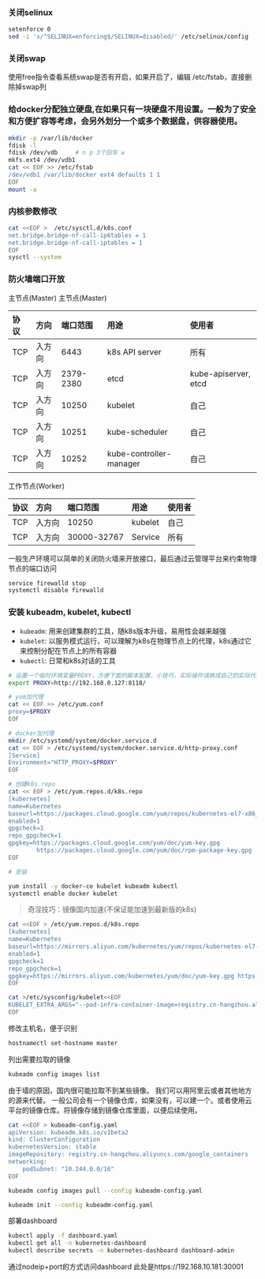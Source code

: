 ### 关闭selinux
```sh
setenforce 0
sed -i 's/^SELINUX=enforcing$/SELINUX=disabled/' /etc/selinux/config
```
### 关闭swap
使用free指令查看系统swap是否有开启，如果开启了，编辑 /etc/fstab，直接删除掉swap列
### 给docker分配独立硬盘,在如果只有一块硬盘不用设置。一般为了安全和方便扩容等考虑，会另外划分一个或多个数据盘，供容器使用。
```sh
mkdir -p /var/lib/docker
fdisk -l
fdisk /dev/vdb     # n p 3个回车 w
mkfs.ext4 /dev/vdb1 
cat << EOF >> /etc/fstab
/dev/vdb1 /var/lib/docker ext4 defaults 1 1
EOF
mount -a
```
### 内核参数修改
```sh
cat <<EOF >  /etc/sysctl.d/k8s.conf
net.bridge.bridge-nf-call-ip6tables = 1
net.bridge.bridge-nf-call-iptables = 1
EOF
sysctl --system
```
### 防火墙端口开放
主节点(Master)
主节点(Master)

协议|方向|端口范围|用途|使用者
:--|:--|:--|:--|:--
TCP|入方向|6443|k8s API server | 所有
TCP|入方向|2379-2380|etcd|kube-apiserver, etcd
TCP|入方向|10250|kubelet|自己
TCP|入方向|10251|kube-scheduler|自己
TCP|入方向|10252|kube-controller-manager|自己

工作节点(Worker)

协议|方向|端口范围|用途|使用者
:--|:--|:--|:--|:--
TCP|入方向|10250|kubelet|自己
TCP|入方向|30000-32767|Service|所有

一般生产环境可以简单的关闭防火墙来开放接口，最后通过云管理平台来约束物理节点的端口访问
```bash
service firewalld stop
systemctl disable firewalld
```
### 安装 kubeadm, kubelet, kubectl
- `kubeadm`: 用来创建集群的工具，随k8s版本升级，易用性会越来越强
- `kubelet`: 以服务模式运行，可以理解为k8s在物理节点上的代理，k8s通过它来控制分配在节点上的所有容器
- `kubectl`: 日常和k8s对话的工具


```bash
# 设置一个临时环境变量PROXY，方便下面的脚本配置，小技巧，实际操作请换成自己的实际代理IP
export PROXY=http://192.168.0.127:8118/

# yum加代理
cat << EOF >> /etc/yum.conf
proxy=$PROXY
EOF

# docker加代理
mkdir /etc/systemd/system/docker.service.d
cat << EOF > /etc/systemd/system/docker.service.d/http-proxy.conf
[Service]
Environment="HTTP_PROXY=$PROXY"
EOF

# 创建k8s.repo
cat << EOF > /etc/yum.repos.d/k8s.repo
[kubernetes]
name=Kubernetes
baseurl=https://packages.cloud.google.com/yum/repos/kubernetes-el7-x86_64
enabled=1
gpgcheck=1
repo_gpgcheck=1
gpgkey=https://packages.cloud.google.com/yum/doc/yum-key.gpg
        https://packages.cloud.google.com/yum/doc/rpm-package-key.gpg
EOF

# 安装

yum install -y docker-ce kubelet kubeadm kubectl
systemctl enable docker kubelet
```

> 奇淫技巧：镜像国内加速(不保证能加速到最新版的k8s)

```sh
cat <<EOF > /etc/yum.repos.d/k8s.repo
[kubernetes]
name=Kubernetes
baseurl=https://mirrors.aliyun.com/kubernetes/yum/repos/kubernetes-el7-x86_64
enabled=1
gpgcheck=1
repo_gpgcheck=1
gpgkey=https://mirrors.aliyun.com/kubernetes/yum/doc/yum-key.gpg https://mirrors.aliyun.com/kubernetes/yum/doc/rpm-package-key.gpg
EOF

cat >/etc/sysconfig/kubelet<<EOF
KUBELET_EXTRA_ARGS="--pod-infra-container-image=registry.cn-hangzhou.aliyuncs.com/google_containers/pause-amd64:3.1"
EOF
```
修改主机名，便于识别
```sh
hostnamectl set-hostname master
```
列出需要拉取的镜像
```sh
kubeadm config images list
```
由于墙的原因，国内很可能拉取不到某些镜像。
我们可以用阿里云或者其他地方的源来代替。
一般公司会有一个镜像仓库，如果没有，可以建一个。或者使用云平台的镜像仓库。将镜像存储到镜像仓库里面，以便后续使用。
```sh
cat <<EOF > kubeadm-config.yaml
apiVersion: kubeadm.k8s.io/v1beta2
kind: ClusterConfiguration
kubernetesVersion: stable
imageRepository: registry.cn-hangzhou.aliyuncs.com/google_containers
networking:
    podSubnet: "10.244.0.0/16"
EOF
```
```sh
kubeadm config images pull --config kubeadm-config.yaml
```
```sh
kubeadm init --config kubeadm-config.yaml
```

部署dashboard
```sh
kubectl apply -f dashboard.yaml
kubectl get all -n kubernetes-dashboard 
kubectl describe secrets -n kubernetes-dashboard dashboard-admin
```
通过nodeip+port的方式访问dashboard
此处是https://192.168.10.181:30001
